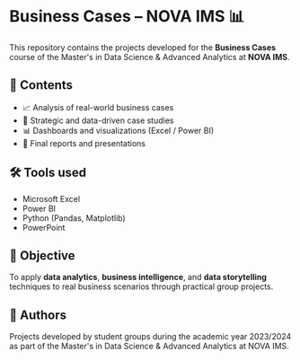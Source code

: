 # Business Cases – NOVA IMS 📊

This repository contains the projects developed for the **Business Cases** course of the Master's in Data Science & Advanced Analytics at **NOVA IMS**.

## 📁 Contents

- 📈 Analysis of real-world business cases
- 💼 Strategic and data-driven case studies
- 📊 Dashboards and visualizations (Excel / Power BI)
- 📎 Final reports and presentations

## 🛠️ Tools used

- Microsoft Excel  
- Power BI  
- Python (Pandas, Matplotlib)  
- PowerPoint  

## 🎯 Objective

To apply **data analytics**, **business intelligence**, and **data storytelling** techniques to real business scenarios through practical group projects.

## 📌 Authors

Projects developed by student groups during the academic year 2023/2024  
as part of the Master's in Data Science & Advanced Analytics at NOVA IMS.
